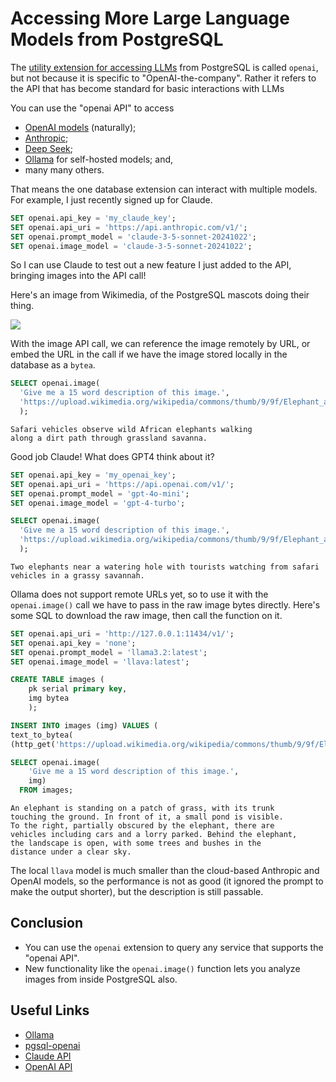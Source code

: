 # Accessing More Large Language Models from PostgreSQL

The [utility extension for accessing LLMs](https://github.com/pramsey/pgsql-openai) from PostgreSQL is called `openai`, but not because it is specific to "OpenAI-the-company". Rather it refers to the API that has become standard for basic interactions with LLMs

You can use the "openai API" to access

* [OpenAI models](https://platform.openai.com/docs/overview) (naturally);
* [Anthropic](https://docs.anthropic.com/en/api/openai-sdk);
* [Deep Seek](https://api-docs.deepseek.com); 
* [Ollama](https://github.com/ollama/ollama/blob/main/docs/openai.md) for self-hosted models; and,
* many many others.

That means the one database extension can interact with multiple models. For example, I just recently signed up for Claude.

```sql
SET openai.api_key = 'my_claude_key';
SET openai.api_uri = 'https://api.anthropic.com/v1/';
SET openai.prompt_model = 'claude-3-5-sonnet-20241022';
SET openai.image_model = 'claude-3-5-sonnet-20241022';
```

So I can use Claude to test out a new feature I just added to the API, bringing images into the API call!

Here's an image from Wikimedia, of the PostgreSQL mascots doing their thing.

<img src="https://upload.wikimedia.org/wikipedia/commons/thumb/9/9f/Elephant_and_a_smaller_elephant_walking.jpg/640px-Elephant_and_a_smaller_elephant_walking.jpg" />

With the image API call, we can reference the image remotely by URL, or embed the URL in the call if we have the image stored locally in the database as a `bytea`.

```sql
SELECT openai.image(
  'Give me a 15 word description of this image.',
  'https://upload.wikimedia.org/wikipedia/commons/thumb/9/9f/Elephant_and_a_smaller_elephant_walking.jpg/640px-Elephant_and_a_smaller_elephant_walking.jpg'
  );
```
```
Safari vehicles observe wild African elephants walking 
along a dirt path through grassland savanna.
```

Good job Claude! What does GPT4 think about it?

```sql
SET openai.api_key = 'my_openai_key';
SET openai.api_uri = 'https://api.openai.com/v1/';
SET openai.prompt_model = 'gpt-4o-mini';
SET openai.image_model = 'gpt-4-turbo';

SELECT openai.image(
  'Give me a 15 word description of this image.',
  'https://upload.wikimedia.org/wikipedia/commons/thumb/9/9f/Elephant_and_a_smaller_elephant_walking.jpg/640px-Elephant_and_a_smaller_elephant_walking.jpg'
  );
```
```
Two elephants near a watering hole with tourists watching from safari vehicles in a grassy savannah.
```

Ollama does not support remote URLs yet, so to use it with the `openai.image()` call we have to pass in the raw image bytes directly. Here's some SQL to download the raw image, then call the function on it.

```sql
SET openai.api_uri = 'http://127.0.0.1:11434/v1/';
SET openai.api_key = 'none';
SET openai.prompt_model = 'llama3.2:latest';
SET openai.image_model = 'llava:latest';

CREATE TABLE images (
    pk serial primary key,
    img bytea
    );

INSERT INTO images (img) VALUES (
text_to_bytea(
(http_get('https://upload.wikimedia.org/wikipedia/commons/thumb/9/9f/Elephant_and_a_smaller_elephant_walking.jpg/640px-Elephant_and_a_smaller_elephant_walking.jpg')).content));

SELECT openai.image(
    'Give me a 15 word description of this image.', 
    img)
  FROM images;
```

```
An elephant is standing on a patch of grass, with its trunk 
touching the ground. In front of it, a small pond is visible. 
To the right, partially obscured by the elephant, there are 
vehicles including cars and a lorry parked. Behind the elephant, 
the landscape is open, with some trees and bushes in the 
distance under a clear sky. 
```

The local `llava` model is much smaller than the cloud-based Anthropic and OpenAI models, so the performance is not as good (it ignored the prompt to make the output shorter), but the description is still passable.


## Conclusion

* You can use the `openai` extension to query any service that supports the "openai API".  
* New functionality like the `openai.image()` function lets you analyze images from inside PostgreSQL also.


## Useful Links

* [Ollama](https://ollama.com)
* [pgsql-openai](https://github.com/pramsey/pgsql-openai)
* [Claude API](https://docs.anthropic.com/en/api/openai-sdk)
* [OpenAI API](https://platform.openai.com/docs/overview)

